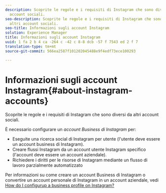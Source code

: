 ```yaml
---
description: Scoprite le regole e i requisiti di Instagram che sono diversi da altri
  account sociali.
seo-description: Scoprite le regole e i requisiti di Instagram che sono diversi da
  altri account sociali.
seo-title: Informazioni sugli account Instagram
solution: Experience Manager
title: Informazioni sugli account Instagram
uuid: 1 fa 2 b 4 ca -264 c -42 c 8-8 dcb -57 f 7543 ed 2 f 7
translation-type: tm+mt
source-git-commit: 566ea2587f101202045488e9f4edf73ece100293

---
```



# Informazioni sugli account Instagram{#about-instagram-accounts}

Scoprite le regole e i requisiti di Instagram che sono diversi da altri account sociali.

È necessario configurare un *account Business di Instagram* per:

* Eseguite una ricerca social di Instagram per utente (l'utente deve essere un account business di Instagram).
* Creare flussi Instagram da un account utente Instagram specifico (l'account deve essere un account aziendale).
* Richiedere i diritti per le risorse di Instagram mediante un flusso di lavoro parzialmente automatizzato

Per informazioni su come creare un account Business di Instagram o convertire un account personale di Instagram in un account aziendale, vedi [How do I configurup a business profile on Instagram?](https://www.facebook.com/help/502981923235522)
